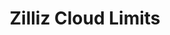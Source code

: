 ---
title: Zilliz Cloud Limits
excerpt: Limits and restrictions
category: 642e264dc2653e0058a56246
order: 3
---